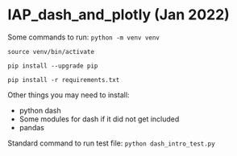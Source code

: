 # IAP_dash_and_plotly (Jan 2022)

Some commands to run:
`python -m venv venv`

`source venv/bin/activate`

`pip install --upgrade pip`

`pip install -r requirements.txt`

Other things you may need to install:
- python dash
- Some modules for dash if it did not get included
- pandas

Standard command to run test file:
`python dash_intro_test.py`
